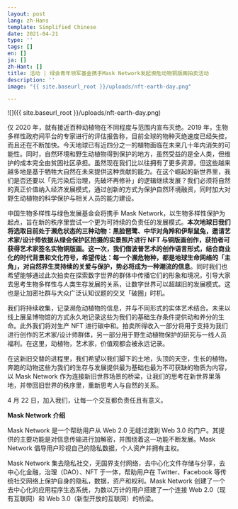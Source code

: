 ```yaml
---
layout: post
lang: zh-Hans
template: Simplified Chinese
date: 2021-04-21
type: ''
tags: []
en: []
ja: []
zh-Hant: []
title: 活动 | 绿会青年领军基金携手Mask Network发起濒危动物铜版画拍卖活动
description: ''
image: "{{ site.baseurl_root }}/uploads/nft-earth-day.png"

---
```

![]({{ site.baseurl_root }}/uploads/nft-earth-day.png)

仅 2020 年，就有接近百种动植物在不同程度与范围内宣布灭绝。2019 年，生物多样性政府间平台的专家进行的评估报告称，目前全球的物种灭绝速度已经失控，而且还在不断加快。今天地球已有近四分之一的植物面临在未来几十年内消失的可能性。同时，自然环境和野生动植物得到保护的地方，虽然受益的是全人类，但维护的成本完全由贫困社区承担。虽然现在我们比以往拥有了更多资源，但这些越来越多地是基于牺牲大自然在未来提供这种贡献的能力。在这个崛起的新世界里，我们是否还要以「先污染后治理，先破坏再修补」的逻辑继续发展？我们必须将自然的真正价值纳入经济发展模式，通过创新的方式为保护自然环境融资，同时加大对野生动植物的科学保护与相关人员的能力建设。

中国生物多样性与绿色发展基金会将携手 Mask Network，以生物多样性保护为起点，旨在新的秩序里尝试一个更为可持续的负责任的发展模式。**本次地球日我们将选取目前处于濒危状态的三种动物：黑脸琶鹭、中华对角羚和伊犁鼠兔，邀请艺术家/设计师依据从绿会保护区拍摄的实景照片进行 NFT 与铜版画创作，获拍者可获得艺术家签名实物铜版画。这一次，我们借波普艺术的创作语言形式，结合商业化的时代背景和文化符号，希望传达：每一个濒危物种，都是地球生命网络的「主角」，对自然界生灵持续的关爱与保护，势必将成为一种潮流的信息**。同时我们也希望能够通过此次拍卖在探索数字世界的群体中传播它们的形象和境况，引导大家去思考生物多样性与人类生存发展的关系，让数字世界可以超越旧的发展模式。这也是让加密社群与大众广泛认知议题的交叉「破圈」时机。

我们将持续收集，记录濒危动植物的信息，并与不同形式的实体艺术结合。未来以线上展呈博物馆的方式永久地记录这些为我们的基础生存条件提供动和养分的生命。此外我们将对生产 NFT 进行碳中和。拍卖所得收入一部分将用于支持为我们进行创作的艺术家/设计师群体，另一部分用于野生动植物保护的研究与一线人员福利。在这里，动植物，艺术家，价值观都会被永远记录。

在这新旧交替的进程里，我们希望以我们脚下的土地，头顶的天空，生长的植物，奔跑的动物这些为我们的生存与发展提供最为基础也最为不可获缺的物质为内容，以 Mask Network 作为连接新旧世界场景的桥梁，让我们的思考在新世界里落地，并带回旧世界的秩序里，重新思考人与自然的关系。

4 月 22 日，加入我们，让每一个交互都负责任且有意义。

**Mask Network 介绍**

Mask Network 是一个帮助用户从 Web 2.0 无缝过渡到 Web 3.0 的门户。其提供的主要功能是对信息传输进行加解密，并围绕着这一功能不断发展。Mask Network 倡导用户珍视自己的隐私数据，个人资产并拥有主权。

Mask Network 集去隐私社交，无国界支付网络，去中心化文件存储与分享，去中心化金融，治理（DAO）、NFT 于一体，帮助用户在 Twitter、Facebook 等传统社交网络上保护自身的隐私，数据，资产和权利。Mask Network 创建了一个去中心化的应用程序生态系统，为数以万计的用户搭建了一个连接 Web 2.0（现有互联网）和 Web 3.0（新型开放的互联网）的桥梁。